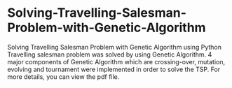 # Solving-Travelling-Salesman-Problem-with-Genetic-Algorithm
Solving Travelling Salesman Problem with Genetic Algorithm using Python 
Travelling salesman problem was solved by using Genetic Algorithm. 
4 major components of Genetic Algorithm which are crossing-over, mutation, evolving and tournament were implemented in order to solve the TSP. 
For more details, you can view the pdf file.
